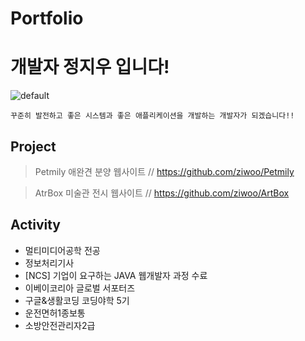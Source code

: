 # Portfolio

#  개발자 정지우 입니다!

![default](https://user-images.githubusercontent.com/45416751/49363568-56fbe700-f725-11e8-99cc-9672d27333ad.jpg)

``` 
꾸준히 발전하고 좋은 시스템과 좋은 애플리케이션을 개발하는 개발자가 되겠습니다!!
```
## Project

> Petmily 애완견 분양 웹사이트 // https://github.com/ziwoo/Petmily

> AtrBox 미술관 전시 웹사이트 // https://github.com/ziwoo/ArtBox

## Activity
* 멀티미디어공학 전공
* 정보처리기사
* [NCS] 기업이 요구하는 JAVA 웹개발자 과정 수료
* 이베이코리아 글로벌 서포터즈
* 구글&생활코딩 코딩야학 5기
* 운전면허1종보통 
* 소방안전관리자2급      
  
